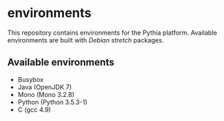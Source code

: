 # environments
This repository contains environments for the Pythia platform.
Available environments are built with *Debian stretch* packages.

## Available environments

- Busybox
- Java (OpenJDK 7)
- Mono (Mono 3.2.8)
- Python (Python 3.5.3-1)
- C (gcc 4.9)
